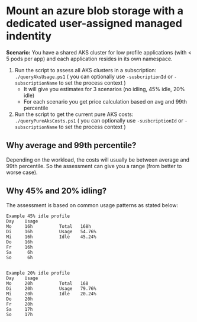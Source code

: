 # Mount an azure blob storage with a dedicated user-assigned managed indentity

**Scenario:** You have a shared AKS cluster for low profile applications (with < 5 pods per app) and each application resides in its own namespace.

 1. Run the script to assess all AKS clusters in a subscription: ``./queryAksUsage.ps1`` ( you can optionally use ``-susbcriptionId`` or ``-subscriptionName`` to set the process context )
    * It will give you estimates for 3 scenarios (no idling, 45% idle, 20% idle)
    * For each scenario you get price calculation based on avg and 99th percentile
 1. Run the script to get the current pure AKS costs: ``./queryPureAksCosts.ps1`` ( you can optionally use ``-susbcriptionId`` or ``-subscriptionName`` to set the process context )


## Why average and 99th percentile?
Depending on the workload, the costs will usually be between average and 99th percentile. So the assessment can give you a range (from better to worse case).

## Why 45% and 20% idling?
The assessment is based on common usage patterns as stated below:
```
Example 45% idle profile
Day    Usage			
Mo	   16h		    Total	168h
Di	   16h		    Usage	54.76%
Mi	   16h		    Idle	45.24%
Do	   16h			
Fr	   16h			
Sa	    6h			
So	    6h			


Example 20% idle profile
Day	   Usage			
Mo	   20h		    Total	168
Di	   20h		    Usage	79.76%
Mi	   20h		    Idle	20.24%
Do	   20h			
Fr	   20h			
Sa	   17h			
So	   17h			
```
